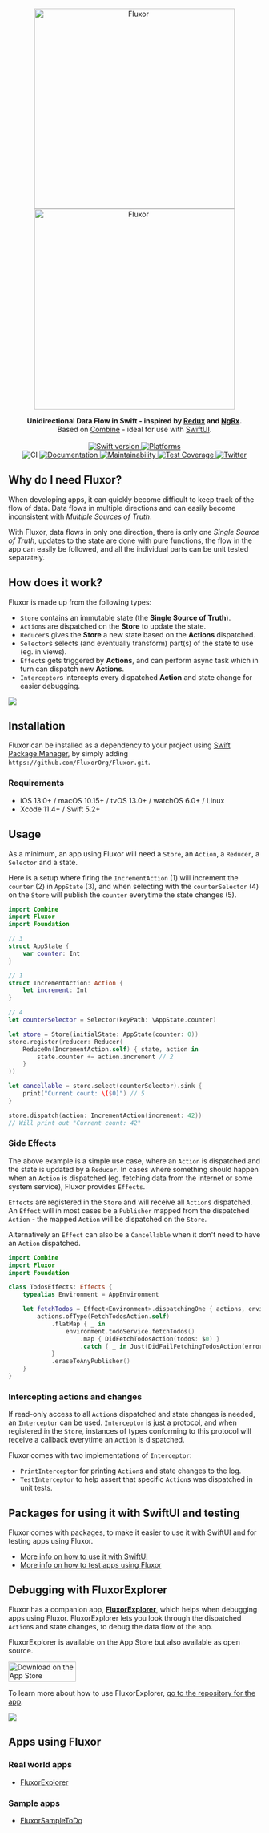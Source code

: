<p align="center">
    <br />
    <img src="https://raw.githubusercontent.com/FluxorOrg/Fluxor/master/Assets/Fluxor-logo-light.png#gh-light-mode-only" width="400" max-width="90%" alt="Fluxor" />
    <img src="https://raw.githubusercontent.com/FluxorOrg/Fluxor/master/Assets/Fluxor-logo-dark.png#gh-dark-mode-only" id="dark-logo" width="400" max-width="90%" alt="Fluxor" />
</p>

<p align="center">
    <b>Unidirectional Data Flow in Swift - inspired by <a href="https://redux.js.org">Redux</a> and <a href="https://ngrx.io">NgRx</a>.</b><br />
    Based on <a href="https://developer.apple.com/documentation/combine">Combine</a> - ideal for use with <a href="https://developer.apple.com/documentation/swiftui">SwiftUI</a>.<br />
    <br />
    <a href="https://swiftpackageindex.com/FluxorOrg/Fluxor">
        <img src="https://img.shields.io/endpoint?url=https%3A%2F%2Fswiftpackageindex.com%2Fapi%2Fpackages%2FFluxorOrg%2FFluxor%2Fbadge%3Ftype%3Dswift-versions" alt="Swift version" />
    </a>
    <a href="https://swiftpackageindex.com/FluxorOrg/Fluxor">
        <img src="https://img.shields.io/endpoint?url=https%3A%2F%2Fswiftpackageindex.com%2Fapi%2Fpackages%2FFluxorOrg%2FFluxor%2Fbadge%3Ftype%3Dplatforms" alt="Platforms" />
    </a>
    <br />
    <img src="https://github.com/FluxorOrg/Fluxor/workflows/CI/badge.svg" alt="CI" />
    <a href="https://fluxor.dev">
        <img src="https://raw.githubusercontent.com/FluxorOrg/Fluxor/gh-pages/badge.svg" alt="Documentation" />
    </a>
    <a href="https://codeclimate.com/github/FluxorOrg/Fluxor/maintainability">
        <img src="https://api.codeclimate.com/v1/badges/f2ea66abc81e4a578a31/maintainability" alt="Maintainability" />
    </a>
    <a href="https://codeclimate.com/github/FluxorOrg/Fluxor/test_coverage">
        <img src="https://api.codeclimate.com/v1/badges/f2ea66abc81e4a578a31/test_coverage" alt="Test Coverage" />
    </a>
    <a href="https://twitter.com/mortengregersen">
        <img src="https://img.shields.io/badge/twitter-@mortengregersen-blue.svg?style=flat" alt="Twitter" />
    </a>
</p>

## Why do I need Fluxor?
When developing apps, it can quickly become difficult to keep track of the flow of data. Data flows in multiple directions and can easily become inconsistent with *Multiple Sources of Truth*.

With Fluxor, data flows in only one direction, there is only one *Single Source of Truth*, updates to the state are done with pure functions, the flow in the app can easily be followed, and all the individual parts can be unit tested separately.

## How does it work?
Fluxor is made up from the following types:

* `Store` contains an immutable state (the **Single Source of Truth**).
* `Action`s are dispatched on the **Store** to update the state.
* `Reducer`s gives the **Store** a new state based on the **Actions** dispatched.
* `Selector`s selects (and eventually transform) part(s) of the state to use (eg. in views).
* `Effect`s gets triggered by **Actions**, and can perform async task which in turn can dispatch new **Actions**.
* `Interceptor`s intercepts every dispatched **Action** and state change for easier debugging.

![](https://raw.githubusercontent.com/FluxorOrg/Fluxor/master/Assets/Diagram.png)

## Installation

Fluxor can be installed as a dependency to your project using [Swift Package Manager](https://swift.org/package-manager), by simply adding `https://github.com/FluxorOrg/Fluxor.git`.

### Requirements

- iOS 13.0+ / macOS 10.15+ / tvOS 13.0+ / watchOS 6.0+ / Linux
- Xcode 11.4+ / Swift 5.2+

## Usage
As a minimum, an app using Fluxor will need a `Store`, an `Action`, a `Reducer`, a `Selector` and a state.

Here is a setup where firing the `IncrementAction` (1) will increment the `counter` (2) in `AppState` (3), and when selecting with the `counterSelector` (4) on the `Store` will publish the `counter` everytime the state changes (5).

```swift
import Combine
import Fluxor
import Foundation

// 3
struct AppState {
    var counter: Int
}

// 1
struct IncrementAction: Action {
    let increment: Int
}

// 4
let counterSelector = Selector(keyPath: \AppState.counter)

let store = Store(initialState: AppState(counter: 0))
store.register(reducer: Reducer(
    ReduceOn(IncrementAction.self) { state, action in
        state.counter += action.increment // 2
    }
))

let cancellable = store.select(counterSelector).sink {
    print("Current count: \($0)") // 5
}

store.dispatch(action: IncrementAction(increment: 42))
// Will print out "Current count: 42"
```

### Side Effects
The above example is a simple use case, where an `Action` is dispatched and the state is updated by a `Reducer`. In cases where something should happen when an `Action` is dispatched (eg. fetching data from the internet or some system service), Fluxor provides `Effects`.

`Effects` are registered in the `Store` and will receive all `Action`s dispatched. An `Effect` will in most cases be a `Publisher` mapped from the dispatched `Action` - the mapped `Action` will be dispatched on the `Store`.

Alternatively an `Effect` can also be a `Cancellable` when it don't need to have an `Action` dispatched.

```swift
import Combine
import Fluxor
import Foundation

class TodosEffects: Effects {
    typealias Environment = AppEnvironment

    let fetchTodos = Effect<Environment>.dispatchingOne { actions, environment in
        actions.ofType(FetchTodosAction.self)
            .flatMap { _ in
                environment.todoService.fetchTodos()
                    .map { DidFetchTodosAction(todos: $0) }
                    .catch { _ in Just(DidFailFetchingTodosAction(error: "An error occurred.")) }
            }
            .eraseToAnyPublisher()
    }
}
```

### Intercepting actions and changes
If read-only access to all `Action`s dispatched and state changes is needed, an `Interceptor` can be used. `Interceptor` is just a protocol, and when registered in the `Store`, instances of types conforming to this protocol will receive a callback everytime an `Action` is dispatched.

Fluxor comes with two implementations of `Interceptor`:

* `PrintInterceptor` for printing `Action`s and state changes to the log.
* `TestInterceptor` to help assert that specific `Action`s was dispatched in unit tests.

## Packages for using it with SwiftUI and testing
Fluxor comes with packages, to make it easier to use it with SwiftUI and for testing apps using Fluxor.

* [More info on how to use it with SwiftUI](https://fluxor.dev/Using%20Fluxor%20with%20SwiftUI.html)
* [More info on how to test apps using Fluxor](https://fluxor.dev/Test%20Support.html)

## Debugging with FluxorExplorer
Fluxor has a companion app, [**FluxorExplorer**](https://github.com/FluxorOrg/FluxorExplorer), which helps when debugging apps using Fluxor. FluxorExplorer lets you look through the dispatched `Action`s and state changes, to debug the data flow of the app.

FluxorExplorer is available on the App Store but also available as open source.

<a href="https://apps.apple.com/us/app/fluxorexplorer/id1515805273?mt=8">
	<img src="https://linkmaker.itunes.apple.com/en-us/badge-lrg.svg?releaseDate=2020-06-08&kind=iossoftware&bubble=ios_apps" style="width: 135px; height: 40px" alt="Download on the App Store" />
</a>

To learn more about how to use FluxorExplorer, [go to the repository for the app](https://github.com/FluxorOrg/FluxorExplorer).

![](https://raw.githubusercontent.com/FluxorOrg/Fluxor/master/Assets/FluxorExplorer.png)


## Apps using Fluxor

### Real world apps

* [FluxorExplorer](https://github.com/FluxorOrg/FluxorExplorer)

### Sample apps

* [FluxorSampleToDo](https://github.com/FluxorOrg/FluxorSampleToDo)
